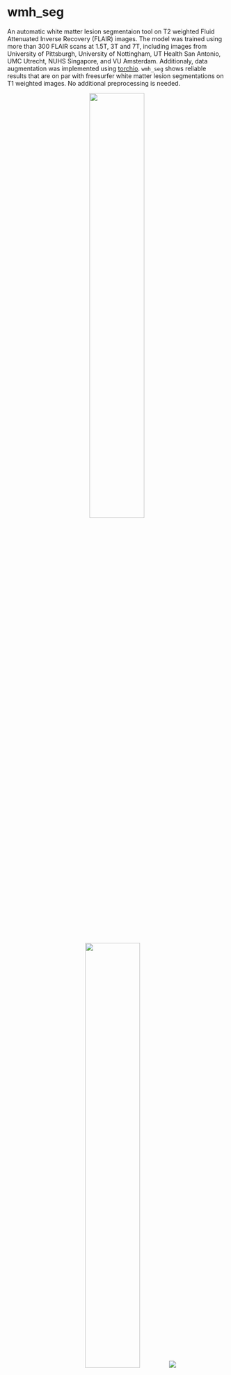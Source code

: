# wmh_seg
An automatic white matter lesion segmentaion tool on T2 weighted Fluid Attenuated Inverse Recovery (FLAIR) images. The model was trained using more than 300 FLAIR scans at 1.5T, 3T and 7T, including images from University of Pittsburgh, University of Nottingham, UT Health San Antonio, UMC Utrecht, NUHS Singapore, and VU Amsterdam. Additionaly, data augmentation was implemented using [torchio](https://torchio.readthedocs.io/transforms/transforms.html). ```wmh_seg``` shows reliable results that are on par with freesurfer white matter lesion segmentations on T1 weighted images. No additional preprocessing is needed. 

<p align="center">
<img src="https://github.com/jinghangli98/wmh_seg/blob/main/dataAugmentation.png" width=50% height=50%>
<img src="https://github.com/jinghangli98/wmh_seg/blob/main/comparision2.png" width=50% height=50%>
<img src="https://github.com/jinghangli98/wmh_seg/blob/main/comparision.png">
</p>

## Installation

### Cloning repository and trained model
```bash
cd $HOME
git clone https://github.com/jinghangli98/wmh_seg.git
cd wmh_seg
wget https://huggingface.co/jil202/wmh/resolve/main/multi_site_2d_transformer_Unet_mit_b5_0.81.pth
```

### Creating conda environment
```bash
cd $HOME/wmh_seg
conda env create -f wmh.yml -n wmh
```

### Add to path
```bash
export wmh_seg_home=$HOME/wmh_seg
export PATH="$wmh_seg_home:$PATH"
```
You can certainly add these two lines of code in your ~/.zshrc or ~/.bashrc files.

## Example usage
```bash
wmh_seg -i PITT_001.nii.gz -o PITT_001_wmh.nii.gz -g
```
```-i``` is the input image path

```-o``` is the output image path

```-g``` (optional) specifies whether the model would perform on nividia gpu

```bash
ls *.nii | parallel --jobs 6 wmg_seg -i {} -o {.}_wmh.nii.gz -g
```
This line of bash command would process all the .nii files on gpu, 6 files at a time in the current directory.
